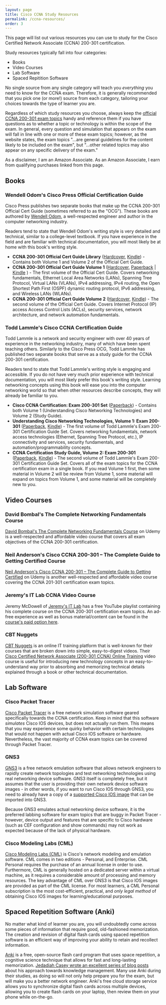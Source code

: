 ```yaml
---
layout: page
title: Cisco CCNA Study Resources
permalink: /ccna-resources/
order: 3
---
```


This page will list out various resources you can use to study for the Cisco Certified Network Associate (CCNA) 200-301 certification.

Study resources typically fall into four categories:

* Books
* Video Courses
* Lab Software
* Spaced Repitition Software

No single source from any single category will teach you *everything* you need to know for the CCNA exam. Therefore, it is generally recommended that you pick one (or more!) source from each category, tailoring your choices towards the type of learner you are.

Regardless of which study resources you choose, always keep the [official CCNA 200-301 exam topics](https://learningnetwork.cisco.com/s/ccna-exam-topics) handy and reference them if you have questions as to whether a topic or technology is within the scope of the exam. In general, every question and simulation that appears on the exam will fall in line with one or more of these exam topics; however, as the website states, the exam topics "...are general guidelines for the content likely to be included on the exam", but "...other related topics may also appear on any specific delivery of the exam."

As a disclaimer, I am an Amazon Associate. As an Amazon Associate, I earn from qualifying purchases linked from this page.

## Books

### Wendell Odom's Cisco Press Official Certification Guide

Cisco Press publishes two separate books that make up the CCNA 200-301 Official Cert Guide (sometimes referred to as the "OCG"). These books are authored by [Wendell Odom](https://www.certskills.com/), a well-respected engineer and author in the computer networking industry.

Readers tend to state that Wendell Odom's writing style is very detailed and technical, similar to a college-level textbook. If you have experience in the field and are familiar with technical documentation, you will most likely be at home with this book's writing style.

* **CCNA 200-301 Official Cert Guide Library** ([Hardcover](https://amzn.to/3AqGSm9), [Kindle](https://amzn.to/3pQDHzb)) - Contains both Volume 1 and Volume 2 of the Official Cert Guide.
* **CCNA 200-301 Official Cert Guide Volume 1** ([Hardcover](https://amzn.to/3QWtxJh), [Paperback](https://amzn.to/3PUO4fV) | [Kindle](https://amzn.to/3e5aD4b) ) - The first volume of the Official Cert Guide. Covers networking fundamentals, Ethernet Local Area Networks (LANs), Spanning Tree Protocol, Virtual LANs (VLANs), IPv4 addressing, IPv4 routing, the Open Shortest Path First (OSPF) dynamic routing protocol, IPv6 addressing, and Wireless LANs (WLANs).
* **CCNA 200-301 Official Cert Guide Volume 2** ([Hardcover](https://amzn.to/3wBX0QJ), [Kindle](https://amzn.to/3QYnm7y)) - The second volume of the Official Cert Guide. Covers Internet Protocol (IP) access Access Control Lists (ACLs), security services, network architecture, and network automation fundamentals.

### Todd Lammle's Cisco CCNA Certification Guide

Todd Lammle is a network and security engineer with over 40 years of experience in the networking industry, many of which have been spent teaching others. Similarly to the Cisco Press OCG, Todd Lammle has published two separate books that serve as a study guide for the CCNA 200-301 certification.

Readers tend to state that Todd Lammle's writing style is engaging and accessible. If you do not have very much prior experience with technical documentation, you will most likely prefer this book's writing style. Learning networking concepts using this book will ease you into the computer networking world so that when other resources describe concepts, they will already be familiar to you.

* **Cisco CCNA Certification: Exam 200-301 Set** ([Paperback](https://amzn.to/3QSLSa2)) - Contains both Volume 1 (Understanding Cisco Networking Technologies) and Volume 2 (Study Guide).
* **Understanding Cisco Networking Technologies, Volume 1: Exam 200-301** ([Paperback](https://amzn.to/3CDX71W), [Kindle](https://amzn.to/3e02Zbq)) - The first volume of Todd Lammle's Exam 200-301 Certification Guide Set. Covers networking fundamentals, network access technologies (Ethernet, Spanning Tree Protocol, etc.), IP connectivity and services, security fundamentals, and automation/programmability concepts.
* **CCNA Certification Study Guide, Volume 2: Exam 200-301** ([Paperback](https://amzn.to/3ToKXzF), [Kindle](https://amzn.to/3Atkx7w)) - The second volume of Todd Lammle's Exam 200-301 Certification Guide Set. Covers all of the exam topics for the CCNA certification exam in a single book. If you read Volume 1 first, then some material in Volume 2 will be review from Volume 1, some material will expand on topics from Volume 1, and some material will be completely new to you.

## Video Courses

### David Bombal's The Complete Networking Fundamentals Course

[David Bombal's The Complete Networking Fundamentals Course](https://www.udemy.com/course/complete-networking-fundamentals-course-ccna-start/) on Udemy is a well-respected and affordable video course that covers all exam objectives of the CCNA 200-301 certification.

### Neil Anderson's Cisco CCNA 200-301 – The Complete Guide to Getting Certified Course

[Neil Anderson's Cisco CCNA 200-301 – The Complete Guide to Getting Certified](https://www.udemy.com/course/ccna-complete/) on Udemy is another well-respected and affordable video course covering the CCNA 201-301 certification exam topics.

### Jeremy's IT Lab CCNA Video Course

Jeremy McDowell of [Jeremy's IT Lab](https://www.youtube.com/c/JeremysITLab/featured) has a free YouTube playlist containing his complete course on the CCNA 200-301 certification exam topics. An ad-free experience as well as bonus material/content can be found in the [course's paid option here](https://jeremysitlab.teachable.com/p/ccna-200-301-full-course).

### CBT Nuggets

[CBT Nuggets](https://www.cbtnuggets.com/) is an online IT training platform that is well-known for their courses that are broken down into simple, easy-to-digest videos. Their [Cisco Certified Network Associate (200-301 CCNA) Online Training](https://www.cbtnuggets.com/it-training/cisco/ccna) video course is useful for introducing new technology concepts in an easy-to-understand way prior to absorbing and memorizing technical details explained through a book or other technical documentation.

## Lab Software

### Cisco Packet Tracer

[Cisco Packet Tracer](https://www.netacad.com/courses/packet-tracer) is a free network simulation software geared specifically towards the CCNA certification. Keep in mind that this software *simulates* Cisco IOS devices, but does not actually run them. This means that you may experience some quirky behavior with certain technologies that would not happen with actual Cisco IOS software or hardware. Nevertheless, the vast majority of CCNA exam topics can be covered through Packet Tracer.

### GNS3

[GNS3](https://www.gns3.com/) is a free network emulation software that allows network engineers to rapidly create network topologies and test networking technologies using real networking device software. GNS3 itself is completely free, but it assumes that the user is providing their own network device software images - in other words, if you want to run Cisco IOS through GNS3, you need to already have a copy of a [supported Cisco IOS image](https://docs.gns3.com/docs/emulators/which-emulators-should-i-use#cisco) that can be imported into GNS3.

Because GNS3 emulates actual networking device software, it is the preferred labbing software for exam topics that are buggy in Packet Tracer - however, device output and features that are specific to Cisco hardware (such as CEF configuration and show commands) may not work as expected because of the lack of physical hardware.

### Cisco Modeling Labs (CML)

[Cisco Modeling Labs (CML)](https://learningnetworkstore.cisco.com/cisco-modeling-labs-personal/cisco-modeling-labs-personal/CML-PERSONAL.html) is Cisco's network modeling and emulation software. CML comes in two editions - Personal, and Enterprise. CML Personal requires the purchase of an annual license in order to use. Furthermore, CML is generally hosted on a dedicated server within a virtual machine, as it requires a considerable amount of processing and memory resources. The key advantage of CML over GNS3 is that Cisco IOS images are provided as part of the CML license. For most learners, a CML Personal subscription is the most cost-efficient, practical, and *only legal method* of obtaining Cisco IOS images for learning/educational purposes.

## Spaced Repetition Software (Anki)

No matter what kind of learner you are, you will undoubtedly come across some pieces of information that require good, old-fashioned memorization. The creation and revision of digital flash cards using spaced repetition software is an efficient way of improving your ability to retain and recollect information.

[Anki](https://apps.ankiweb.net/) is a free, open-source flash card program that uses space repetition, a cognitive science technique that allows for fast and long-lasting memorization. [Jedadiah Casey wrote an excellent series of blog posts](https://packetpushers.net/learning-creating-meaningful-flash-cards/) about his approach towards knowledge management. Many use Anki during their studies, as doing so will not only help prepare you for the exam, but will make you a better network engineer. Anki's free cloud storage service allows you to synchronize digital flash cards across multiple devices, allowing you to create flash cards on your laptop, then review them on your phone while on-the-go.
